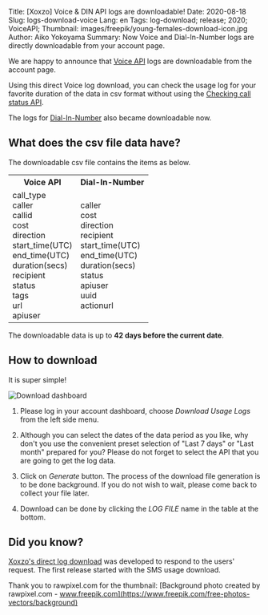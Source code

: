 Title: [Xoxzo] Voice & DIN API logs are downloadable!
Date: 2020-08-18
Slug: logs-download-voice
Lang: en
Tags: log-download; release; 2020; VoiceAPI;
Thumbnail: images/freepik/young-females-download-icon.jpg
Author: Aiko Yokoyama
Summary: Now Voice and Dial-In-Number logs are directly downloadable from your account page.


We are happy to announce that [Voice API](https://www.xoxzo.com/en/about/voice-api/)
logs are downloadable from the account page.

Using this direct Voice log download, you can check the usage log for your favorite duration of the data in csv format
without using the [Checking call status API](https://docs.xoxzo.com/en/voice.html#checking-call-status).

The logs for [Dial-In-Number](https://docs.xoxzo.com/en/din.html) also became downloadable now.


## What does the csv file data have?

The downloadable csv file contains the items as below.

<table style="width:100%" "border:1px">
  <tr style="padding:15px">
    <th>Voice API</th>
    <th>Dial-In-Number</th>
  </tr>
  <tr>
    <td>call_type<br>
        caller<br>
        callid<br>
        cost<br>
        direction<br>
        start_time(UTC)<br>
        end_time(UTC)<br>
        duration(secs)<br>
        recipient<br>
        status<br>
        tags<br>
        url<br>
        apiuser</td>
    <td>caller<br>
        cost<br>
        direction<br>
        recipient<br>
        start_time(UTC)<br>
        end_time(UTC)<br>
        duration(secs)<br>
        status<br>
        apiuser<br>
        uuid<br>
        actionurl<br></td>
    </tr>
</table>


The downloadable data is up to **42 days before the current date**.

## How to download

It is super simple!

![Download dashboard](/images/voice-download-ss-en.jpg)

1. Please log in your account dashboard, choose _Download Usage Logs_ from the left side menu.

2. Although you can select the dates of the data period as you like, why don't you use the convenient preset selection of "Last 7 days" or "Last month" prepared for you? Please do not forget to select the API that you are going to get the log data.

3. Click on _Generate_ button. The process of the download file generation is to be done background. If you do not wish to wait, please come back to collect your file later.

4. Download can be done by clicking the _LOG FILE_ name in the table at the bottom.


## Did you know?

[Xoxzo's direct log download](https://blog.xoxzo.com/en/2019/08/13/logs-download-feature-new-release/) was developed 
to respond to the users' request. The first release started with the SMS usage download.


Thank you to rawpixel.com for the thumbnail:
[Background photo created by rawpixel.com - www.freepik.com](https://www.freepik.com/free-photos-vectors/background)
